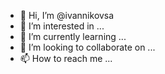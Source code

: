 - 👋 Hi, I’m @ivannikovsa
- 👀 I’m interested in ...
- 🌱 I’m currently learning ...
- 💞️ I’m looking to collaborate on ...
- 📫 How to reach me ...

<!---
ivannikovsa/ivannikovsa is a ✨ special ✨ repository because its `README.md` (this file) appears on your GitHub profile.
You can click the Preview link to take a look at your changes.
--->
